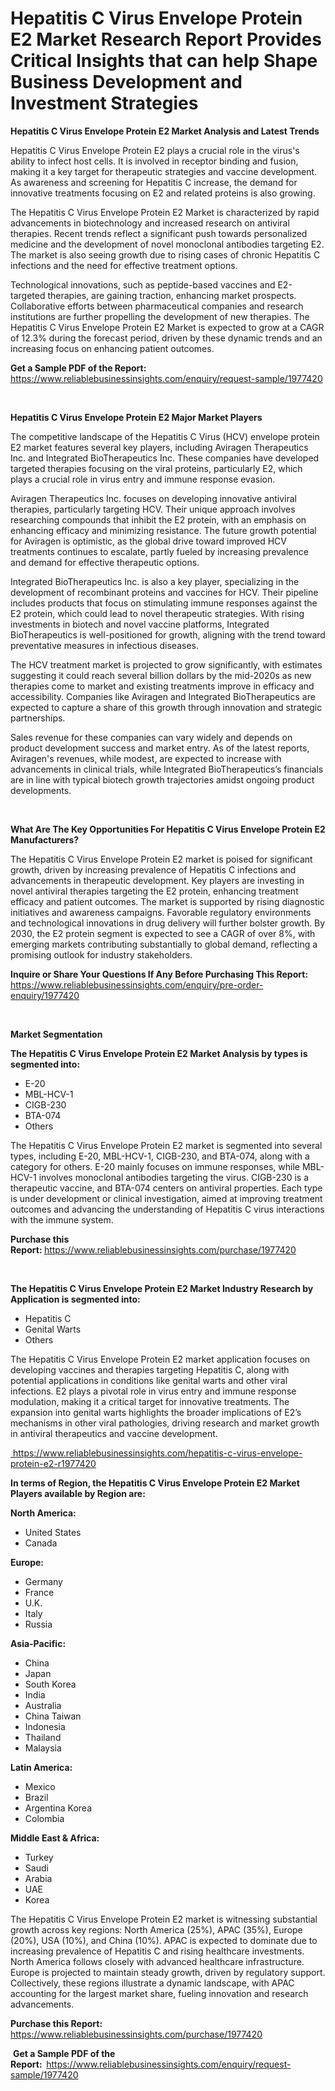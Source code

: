 <p><h1>Hepatitis C Virus Envelope Protein E2 Market Research Report Provides Critical Insights that can help Shape Business Development and Investment Strategies</h1></p><p><strong>Hepatitis C Virus Envelope Protein E2 Market Analysis and Latest Trends</strong></p>
<p><p>Hepatitis C Virus Envelope Protein E2 plays a crucial role in the virus's ability to infect host cells. It is involved in receptor binding and fusion, making it a key target for therapeutic strategies and vaccine development. As awareness and screening for Hepatitis C increase, the demand for innovative treatments focusing on E2 and related proteins is also growing.</p><p>The Hepatitis C Virus Envelope Protein E2 Market is characterized by rapid advancements in biotechnology and increased research on antiviral therapies. Recent trends reflect a significant push towards personalized medicine and the development of novel monoclonal antibodies targeting E2. The market is also seeing growth due to rising cases of chronic Hepatitis C infections and the need for effective treatment options.</p><p>Technological innovations, such as peptide-based vaccines and E2-targeted therapies, are gaining traction, enhancing market prospects. Collaborative efforts between pharmaceutical companies and research institutions are further propelling the development of new therapies. The Hepatitis C Virus Envelope Protein E2 Market is expected to grow at a CAGR of 12.3% during the forecast period, driven by these dynamic trends and an increasing focus on enhancing patient outcomes.</p></p>
<p><strong>Get a Sample PDF of the Report:&nbsp;</strong> <a href="https://www.reliablebusinessinsights.com/enquiry/request-sample/1977420?utm_campaign=2733&utm_medium=2&utm_source=Github&utm_content=ia&utm_term=19042025&utm_id=hepatitis-c-virus-envelope-protein-e2">https://www.reliablebusinessinsights.com/enquiry/request-sample/1977420</a></p>
<p>&nbsp;</p>
<p><strong>Hepatitis C Virus Envelope Protein E2 Major Market Players</strong></p>
<p><p>The competitive landscape of the Hepatitis C Virus (HCV) envelope protein E2 market features several key players, including Aviragen Therapeutics Inc. and Integrated BioTherapeutics Inc. These companies have developed targeted therapies focusing on the viral proteins, particularly E2, which plays a crucial role in virus entry and immune response evasion.</p><p>Aviragen Therapeutics Inc. focuses on developing innovative antiviral therapies, particularly targeting HCV. Their unique approach involves researching compounds that inhibit the E2 protein, with an emphasis on enhancing efficacy and minimizing resistance. The future growth potential for Aviragen is optimistic, as the global drive toward improved HCV treatments continues to escalate, partly fueled by increasing prevalence and demand for effective therapeutic options.</p><p>Integrated BioTherapeutics Inc. is also a key player, specializing in the development of recombinant proteins and vaccines for HCV. Their pipeline includes products that focus on stimulating immune responses against the E2 protein, which could lead to novel therapeutic strategies. With rising investments in biotech and novel vaccine platforms, Integrated BioTherapeutics is well-positioned for growth, aligning with the trend toward preventative measures in infectious diseases.</p><p>The HCV treatment market is projected to grow significantly, with estimates suggesting it could reach several billion dollars by the mid-2020s as new therapies come to market and existing treatments improve in efficacy and accessibility. Companies like Aviragen and Integrated BioTherapeutics are expected to capture a share of this growth through innovation and strategic partnerships.</p><p>Sales revenue for these companies can vary widely and depends on product development success and market entry. As of the latest reports, Aviragen's revenues, while modest, are expected to increase with advancements in clinical trials, while Integrated BioTherapeutics’s financials are in line with typical biotech growth trajectories amidst ongoing product developments.</p></p>
<p>&nbsp;</p>
<p><strong>What Are The Key Opportunities For Hepatitis C Virus Envelope Protein E2 Manufacturers?</strong></p>
<p><p>The Hepatitis C Virus Envelope Protein E2 market is poised for significant growth, driven by increasing prevalence of Hepatitis C infections and advancements in therapeutic development. Key players are investing in novel antiviral therapies targeting the E2 protein, enhancing treatment efficacy and patient outcomes. The market is supported by rising diagnostic initiatives and awareness campaigns. Favorable regulatory environments and technological innovations in drug delivery will further bolster growth. By 2030, the E2 protein segment is expected to see a CAGR of over 8%, with emerging markets contributing substantially to global demand, reflecting a promising outlook for industry stakeholders.</p></p>
<p><strong>Inquire or Share Your Questions If Any Before Purchasing This Report:</strong> <a href="https://www.reliablebusinessinsights.com/enquiry/pre-order-enquiry/1977420?utm_campaign=2733&utm_medium=2&utm_source=Github&utm_content=ia&utm_term=19042025&utm_id=hepatitis-c-virus-envelope-protein-e2">https://www.reliablebusinessinsights.com/enquiry/pre-order-enquiry/1977420</a></p>
<p>&nbsp;</p>
<p><strong>Market Segmentation</strong></p>
<p><strong>The Hepatitis C Virus Envelope Protein E2 Market Analysis by types is segmented into:</strong></p>
<p><ul><li>E-20</li><li>MBL-HCV-1</li><li>CIGB-230</li><li>BTA-074</li><li>Others</li></ul></p>
<p><p>The Hepatitis C Virus Envelope Protein E2 market is segmented into several types, including E-20, MBL-HCV-1, CIGB-230, and BTA-074, along with a category for others. E-20 mainly focuses on immune responses, while MBL-HCV-1 involves monoclonal antibodies targeting the virus. CIGB-230 is a therapeutic vaccine, and BTA-074 centers on antiviral properties. Each type is under development or clinical investigation, aimed at improving treatment outcomes and advancing the understanding of Hepatitis C virus interactions with the immune system.</p></p>
<p><strong>Purchase this Report:&nbsp;</strong><a href="https://www.reliablebusinessinsights.com/purchase/1977420?utm_campaign=2733&utm_medium=2&utm_source=Github&utm_content=ia&utm_term=19042025&utm_id=hepatitis-c-virus-envelope-protein-e2">https://www.reliablebusinessinsights.com/purchase/1977420</a></p>
<p>&nbsp;</p>
<p><strong>The Hepatitis C Virus Envelope Protein E2 Market Industry Research by Application is segmented into:</strong></p>
<p><ul><li>Hepatitis C</li><li>Genital Warts</li><li>Others</li></ul></p>
<p><p>The Hepatitis C Virus Envelope Protein E2 market application focuses on developing vaccines and therapies targeting Hepatitis C, along with potential applications in conditions like genital warts and other viral infections. E2 plays a pivotal role in virus entry and immune response modulation, making it a critical target for innovative treatments. The expansion into genital warts highlights the broader implications of E2’s mechanisms in other viral pathologies, driving research and market growth in antiviral therapeutics and vaccine development.</p></p>
<p><a href="https://www.reliablebusinessinsights.com/hepatitis-c-virus-envelope-protein-e2-r1977420?utm_campaign=2733&utm_medium=2&utm_source=Github&utm_content=ia&utm_term=19042025&utm_id=hepatitis-c-virus-envelope-protein-e2">&nbsp;https://www.reliablebusinessinsights.com/hepatitis-c-virus-envelope-protein-e2-r1977420</a></p>
<p><strong>In terms of Region, the Hepatitis C Virus Envelope Protein E2 Market Players available by Region are:</strong></p>
<p>
    <p> <strong> North America: </strong>
        <ul>
            <li>United States</li>
            <li>Canada</li>
        </ul>
        </p> 
    <p> <strong> Europe: </strong>
        <ul>
            <li>Germany</li>
            <li>France</li>
            <li>U.K.</li>
            <li>Italy</li>
            <li>Russia</li>
        </ul>
        </p> 
    <p> <strong> Asia-Pacific: </strong>
        <ul>
            <li>China</li>
            <li>Japan</li>
            <li>South Korea</li>
            <li>India</li>
            <li>Australia</li>
            <li>China Taiwan</li>
            <li>Indonesia</li>
            <li>Thailand</li>
            <li>Malaysia</li>
        </ul>
        </p> 
    <p> <strong> Latin America: </strong>
        <ul>
            <li>Mexico</li>
            <li>Brazil</li>
            <li>Argentina Korea</li>
            <li>Colombia</li>
        </ul>
        </p> 
    <p> <strong> Middle East & Africa: </strong>
        <ul>
            <li>Turkey</li>
            <li>Saudi</li>
            <li>Arabia</li>
            <li>UAE</li>
            <li>Korea</li>
        </ul>
    </p>
    </p>
<p><p>The Hepatitis C Virus Envelope Protein E2 market is witnessing substantial growth across key regions: North America (25%), APAC (35%), Europe (20%), USA (10%), and China (10%). APAC is expected to dominate due to increasing prevalence of Hepatitis C and rising healthcare investments. North America follows closely with advanced healthcare infrastructure. Europe is projected to maintain steady growth, driven by regulatory support. Collectively, these regions illustrate a dynamic landscape, with APAC accounting for the largest market share, fueling innovation and research advancements.</p></p>
<p><strong>Purchase this Report: </strong><a href="https://www.reliablebusinessinsights.com/purchase/1977420?utm_campaign=2733&utm_medium=2&utm_source=Github&utm_content=ia&utm_term=19042025&utm_id=hepatitis-c-virus-envelope-protein-e2">https://www.reliablebusinessinsights.com/purchase/1977420</a></p>
<p>&nbsp;<strong>Get a Sample PDF of the Report:&nbsp;&nbsp;</strong><a href="https://www.reliablebusinessinsights.com/enquiry/request-sample/1977420?utm_campaign=2733&utm_medium=2&utm_source=Github&utm_content=ia&utm_term=19042025&utm_id=hepatitis-c-virus-envelope-protein-e2">https://www.reliablebusinessinsights.com/enquiry/request-sample/1977420</a></p>
<p><strong></strong></p>
<p><p></p><p></p><p></p></p>